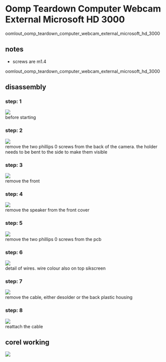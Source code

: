# Oomp Teardown Computer Webcam External Microsoft HD 3000
oomlout_oomp_teardown_computer_webcam_external_microsoft_hd_3000
## notes
* screws are m1.4

oomlout_oomp_teardown_computer_webcam_external_microsoft_hd_3000  



## disassembly
### step: 1
[![](images/disassembly_1_300.jpg)](images/disassembly_1.jpg)  
before starting
### step: 2
[![](images/disassembly_2_300.jpg)](images/disassembly_2.jpg)  
remove the two phillips 0 screws from the back of the camera. the holder needs to be bent to the side to make them visible
### step: 3
[![](images/disassembly_3_300.jpg)](images/disassembly_3.jpg)  
remove the front
### step: 4
[![](images/disassembly_4_300.jpg)](images/disassembly_4.jpg)  
remove the speaker from the front cover
### step: 5
[![](images/disassembly_5_300.jpg)](images/disassembly_5.jpg)  
remove the two phillips 0 screws from the pcb
### step: 6
[![](images/disassembly_6_300.jpg)](images/disassembly_6.jpg)  
detail of wires. wire colour also on top sikscreen
### step: 7
[![](images/disassembly_7_300.jpg)](images/disassembly_7.jpg)  
remove the cable, either desolder or the back plastic housing
### step: 8
[![](images/disassembly_8_300.jpg)](images/disassembly_8.jpg)  
reattach the cable






## corel working
![](working_600.png) 





